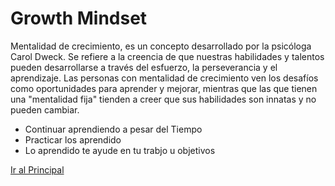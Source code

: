 # Growth Mindset

Mentalidad de crecimiento, es un concepto desarrollado por la psicóloga Carol Dweck. 
Se refiere a la creencia de que nuestras habilidades y talentos pueden desarrollarse a través del esfuerzo, 
la perseverancia y el aprendizaje. Las personas con mentalidad de crecimiento ven los desafíos como oportunidades
para aprender y mejorar, mientras que las que tienen una "mentalidad fija" tienden a creer que sus habilidades son innatas y no pueden cambiar.

- Continuar aprendiendo a pesar del Tiempo
- Practicar los aprendido
- Lo aprendido te ayude en tu trabjo u objetivos

[Ir al Principal](./README.md)
